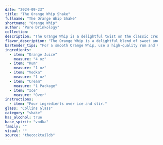 ```yaml
---
date: "2024-09-23"
title: "The Orange Whip Shake"
fullname: "The Orange Whip Shake"
shortname: "Orange Whip"
author: "Pure Drinkology"
collection:
description: "The Orange Whip is a delightful twist on the classic cream-based cocktail family, likely drawing inspiration from the creamy concoctions popularized in the early 20th century. Its exact origin remains shrouded, but it likely emerged from the creative bartending scene, a testament to the enduring appeal of blending tropical fruit flavors with creamy textures. "
flavor_description: "The Orange Whip is a delightful blend of sweet and tart, with a creamy smoothness. The orange juice provides a vibrant citrus punch, while the rum and vodka contribute a subtle, warm spice. The cream adds a luxurious richness, balancing the acidity and creating a velvety texture.  The ice chills the cocktail, making it refreshing and perfect for a hot day. "
bartender_tips: "For a smooth Orange Whip, use a high-quality rum and vodka.  Ensure the cream is chilled for a thick consistency.  Shake vigorously with ice to thoroughly chill and blend the flavors.  Strain into a chilled coupe glass for a sophisticated presentation. A subtle orange zest garnish adds a fragrant touch. "
ingredients:
  - item: "Orange Juice"
    measure: "4 oz"
  - item: "Rum"
    measure: "1 oz"
  - item: "Vodka"
    measure: "1 oz"
  - item: "Cream"
    measure: "1 Package"
  - item: "Ice"
    measure: "Over"
instructions:
  - item: "Pour ingredients over ice and stir."
glass: "Collins Glass"
category: "shake"
has_alcohol: true
base_spirit: "vodka"
family: ""
visual: ""
source: "thecocktaildb"
---
```


